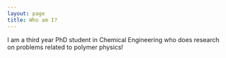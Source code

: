 ```yaml
---
layout: page
title: Who am I?
---
```


I am a third year PhD student in Chemical Engineering who does research on problems related to polymer physics! 
